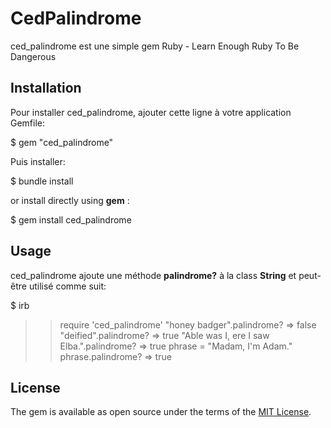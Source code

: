 # CedPalindrome

ced_palindrome est une simple gem Ruby - Learn Enough Ruby To Be Dangerous 

## Installation

Pour installer ced_palindrome, ajouter cette ligne à votre application Gemfile:

$ gem "ced_palindrome"

Puis installer:

$ bundle install 

or install directly using **gem** :

$ gem install ced_palindrome

## Usage

ced_palindrome ajoute une méthode **palindrome?** à la class **String**
et peut-être utilisé comme suit:

$ irb
>> require 'ced_palindrome'
>> "honey badger".palindrome?
=> false
>> "deified".palindrome?
=> true
>> "Able was I, ere I saw Elba.".palindrome?
=> true
>> phrase = "Madam, I'm Adam."
>> phrase.palindrome?
=> true

## License

The gem is available as open source under the terms of the [MIT License](https://opensource.org/licenses/MIT).
